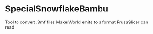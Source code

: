 # SpecialSnowflakeBambu

Tool to convert .3mf files MakerWorld emits to a format PrusaSlicer can read